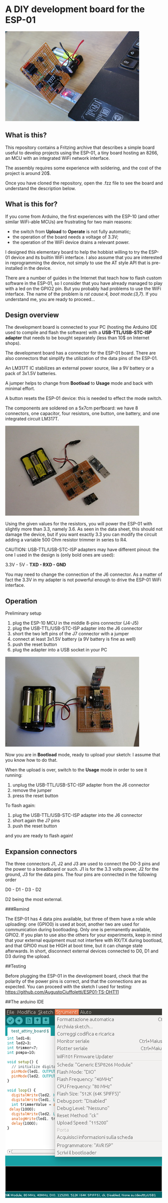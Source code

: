 # A DIY development board for the ESP-01

![operation](https://github.com/AugustoCiuffoletti/esp01-devboard/blob/master/0_small.jpg  "The development board connected to the PC")

## What is this?

This repository contains a Fritzing archive that describes a simple board useful to develop projects using the ESP-01, a tiny board hosting an 8266, an MCU with an integrated WiFi network interface.

The assembly requires some experience with soldering, and the cost of the project is around 20$.

Once you have cloned the repository, open the .fzz file to see the board and understand the description below.

## What is this for?

If you come from Arduino, the first experiences with the ESP-10 (and other similar WiFi-able MCUs) are frustrating for two main reasons:

- the switch from **Upload** to **Operate** is not fully automatic;
- the operation of the board needs a voltage of 3.3V;
- the operation of the WiFi device drains a relevant power.

I designed this elementary board to help the hobbist willing to try the ESP-01 device and its builtin WiFi interface. I also assume that you are interested in reprogramming the device, not simply to use the AT style API that is pre-installed in the device.

There are a number of guides in the Internet that teach how to flash custom software in the ESP-01, so I consider that you have already managed to play with a led on the GPIO2 pin. But you probably had problems to use the WiFi interface. The name of the problem is *rst cause:4, boot mode:(3,7)*. If you understand me, you are ready to proceed...

## Design overview

The development board is connected to your PC (hosting the Arduino IDE used to compile and flash the software) with a **USB-TTL/USB-STC-ISP adapter** that needs to be bought separately (less than 10$ on Internet shops).

The development board has a connector for the ESP-01 board. There are also connectors that simplify the utilization of the data pins of the ESP-01.

An LM317T IC stabilizes an external power source, like a 9V battery or a pack of 3x1.5V batteries.

A jumper helps to change from **Bootload** to **Usage** mode and back with minimal effort.

A button resets the ESP-01 device: this is needed to effect the mode switch.

The components are soldered on a 5x7cm perfboard: we have 8 connectors, one capacitor, four resistors, one button, one battery, and one integrated circuit LM317T.

![parts](https://github.com/AugustoCiuffoletti/esp01-devboard/blob/master/1_small.jpg  "The board with the other parts")

Using the given values for the resistors, you will power the ESP-01 with slightly more than 3.3, namely 3.6. As seen in the data sheet, this should not damage the device, but if you want exactly 3.3 you can modify the circuit adding a variable 500 Ohm resistor trimmer in series to R4.

CAUTION: USB-TTL/USB-STC-ISP adapters may have different pinout: the one I used in the design is (only bold ones are used):

3.3V - 5V - **TXD - RXD - GND**

You may need to change the connection of the J6 connector. As a matter of fact the 3.3V in my adapter is not powerful enough to drive the ESP-01 WiFi interface.

## Operation

Preliminary setup

1. plug the ESP-10 MCU in the middle 8-pins connector (J4-J5)
2. plug the USB-TTL/USB-STC-ISP adapter into the J6 connector
3. short the two left pins of the J7 connector with a jumper
4. connect at least 3x1.5V battery (a 9V battery is fine as well)
4. push the reset button
5. plug the adapter into a USB socket in your PC

![assembled](https://github.com/AugustoCiuffoletti/esp01-devboard/blob/master/2_small.jpg?dl=0   "The board after assembling the parts")

Now you are in **Bootload** mode, ready to upload your sketch: I assume that you know how to do that.

When the upload is over, switch to the **Usage** mode in order to see it running:

1. unplug the USB-TTL/USB-STC-ISP adapter from the J6 connector
2. remove the jumper
3. press the reset button

To flash again:

1. plug the USB-TTL/USB-STC-ISP adapter into the J6 connector
2. short again the J7 pins
3. push the reset button

and you are ready to flash again!

## Expansion connectors

The three connectors J1, J2 and J3 are used to connect the D0-3 pins and the power to a breadboard or such. J1 is for the 3.3 volts power, J2 for the ground, J3 for the data pins. The four pins are connected in the following order

D0 - D1 - D3 - D2

D2 being the most external.

###Remind

The ESP-01 has 4 data pins available, but three of them have a role while uploading: one (GPIO0) is used at boot, another two are used for communication during bootloading. Only one is permanently available, GPIO2. If you plan to use also the others for your experiments, keep in mind that your external equipment must not interfere with RX/TX during bootload, and that GPIO0 must be HIGH at boot time, but it can change state afterwards. In short, disconnect external devices connected to D0, D1 and D3 during the upload.

##Testing

Before plugging the ESP-01 in the development board, check that the polarity of the power pins is correct, and that the connections are as expected. You can proceed with the sketch I used for testing: https://github.com/AugustoCiuffoletti/ESP01-TS-DHT11

##The arduino IDE

![assembled](https://github.com/AugustoCiuffoletti/esp01-devboard/blob/master/SetupESP-01.png?dl=0   "The setup on the Arduino IDE")

